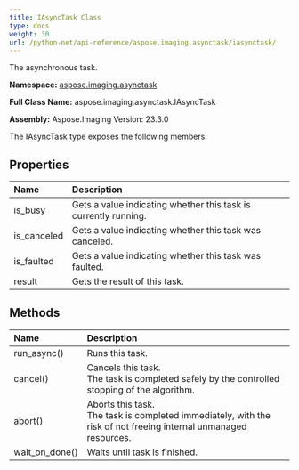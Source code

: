 ```yaml
---
title: IAsyncTask Class
type: docs
weight: 30
url: /python-net/api-reference/aspose.imaging.asynctask/iasynctask/
---
```


The asynchronous task.

**Namespace:** [aspose.imaging.asynctask](/imaging/python-net/api-reference/aspose.imaging.asynctask/)

**Full Class Name:** aspose.imaging.asynctask.IAsyncTask

**Assembly:**  Aspose.Imaging Version: 23.3.0

The IAsyncTask type exposes the following members:
## **Properties**
|**Name**|**Description**|
| :- | :- |
|is_busy|Gets a value indicating whether this task is currently running.|
|is_canceled|Gets a value indicating whether this task was canceled.|
|is_faulted|Gets a value indicating whether this task was faulted.|
|result|Gets the result of this task.|
## **Methods**
|**Name**|**Description**|
| :- | :- |
|run_async()|Runs this task.|
|cancel()|Cancels this task.<br/>            The task is completed safely by the controlled stopping of the algorithm.|
|abort()|Aborts this task.<br/>            The task is completed immediately, with the risk of not freeing internal unmanaged resources.|
|wait_on_done()|Waits until task is finished.|

